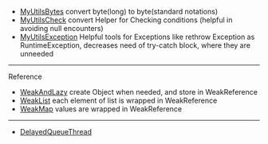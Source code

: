 * [MyUtilsBytes](/src/sam/myutils/MyUtilsBytes.java)  convert byte(long) to byte(standard notations)  
* [MyUtilsCheck](/src/sam/myutils/MyUtilsCheck.java)  convert Helper for Checking conditions (helpful in avoiding null encounters)
* [MyUtilsException](/src/sam/myutils/MyUtilsException.java) Helpful tools for Exceptions like rethrow Exception as RuntimeException, decreases need of try-catch block, where they are unneeded  


___
Reference

* [WeakAndLazy](/src/sam/reference/WeakAndLazy.java) create Object when needed, and store in WeakReference  
* [WeakList](/src/sam/reference/WeakList.java)  each element of list is wrapped in WeakReference
* [WeakMap](/src/sam/reference/WeakMap.java)  values are wrapped in WeakReference


___
* [DelayedQueueThread](/src/sam/thread/DelayedQueueThread.java)  